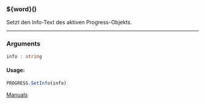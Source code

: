 ﻿### ${word}()
Setzt den Info-Text des aktiven Progress-Objekts.

----

### Arguments
```ts
info : string
```
#### Usage:
```ts
PROGRESS.SetInfo(info)
```

[Manuals](https://manuals.opacc.ch/docs/doku2401/F-Script/ScriptBlockFunc.PROGRESS.SetInfo.html)
